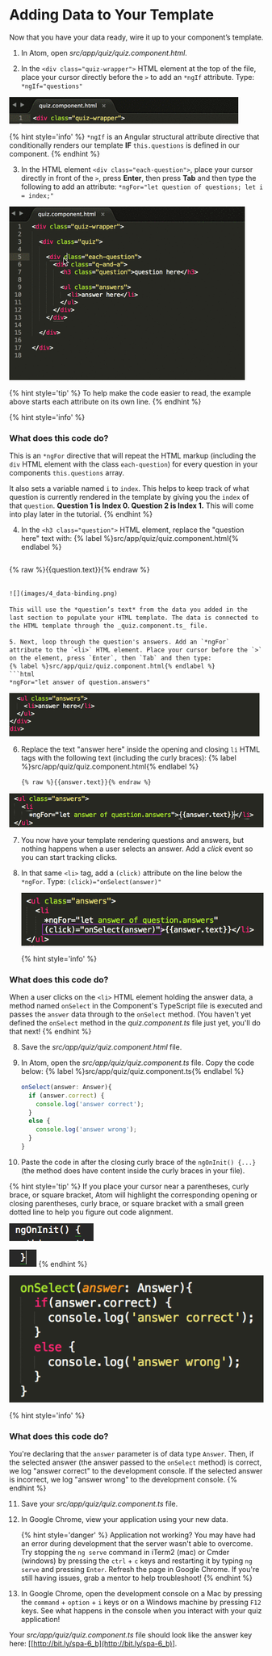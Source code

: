 # Adding Data to Your Template

Now that you have your data ready, wire it up to your component’s template.

1. In Atom, open _src/app/quiz/quiz.component.html_.

2. In the `<div class="quiz-wrapper">` HTML element at the top of the file, place your cursor directly before the `>` to add an `*ngIf` attribute.  Type: `*ngIf="questions"`

  ![](images/4_ngIf.gif)

  {% hint style='info' %}
`*ngIf` is an Angular structural attribute directive that conditionally renders our template **IF** `this.questions` is defined in our component.
  {% endhint %}

3. In the HTML element `<div class="each-question">`, place your cursor directly in front of the `>`, press **Enter**, then press **Tab** and then type the following to add an attribute: `*ngFor="let question of questions; let i = index;"`

  ![](images/4_ngFor.gif)

  {% hint style='tip' %}
To help make the code easier to read, the example above starts each attribute on its own line.
  {% endhint %}

  {% hint style='info' %}
### What does this code do?

This is an `*ngFor` directive that will repeat the HTML markup (including the `div` HTML element with the class `each-question`) for every question in your components `this.questions` array.

It also sets a variable named `i` to `index`.  This helps to keep track of what question is currently rendered in the template by giving you the `index` of that `question`.  **Question 1 is Index 0. Question 2 is Index 1.** This will come into play later in the tutorial.
  {% endhint %}

4. In the `<h3 class="question">` HTML element, replace the "question here" text with: 
   {% label %}src/app/quiz/quiz.component.html{% endlabel %}
   ```html
{% raw %}{{question.text}}{% endraw %}
   ```

  ![](images/4_data-binding.png)

  This will use the *question’s text* from the data you added in the last section to populate your HTML template. The data is connected to the HTML template through the _quiz.component.ts_ file.

5. Next, loop through the question's answers. Add an `*ngFor` attribute to the `<li>` HTML element. Place your cursor before the `>` on the element, press `Enter`, then `Tab` and then type: 
   {% label %}src/app/quiz/quiz.component.html{% endlabel %}
   ```html
   *ngFor="let answer of question.answers"
   ```

  ![](images/4_ngFor-answers.gif)

6. Replace the text "answer here" inside the opening and closing `li` HTML tags with the following text (including the curly braces): 
   {% label %}src/app/quiz/quiz.component.html{% endlabel %}
   ```html
   {% raw %}{{answer.text}}{% endraw %}
   ```

  ![](images/4_answer-data-binding.png)

7. You now have your template rendering questions and answers, but nothing happens when a user selects an answer. Add a *click* event so you can start tracking clicks. 

  1. In that same `<li>` tag, add a `(click)` attribute on the line below the `*ngFor`. Type:
  `(click)="onSelect(answer)"`

      ![](images/4_click.png)

      {% hint style='info' %}
### What does this code do?
When a user clicks on the `<li>` HTML element holding the answer data, a method named `onSelect` in the Component's TypeScript file  is executed and passes the `answer` data through to the `onSelect` method.  (You haven't yet defined the `onSelect` method in the _quiz.component.ts_ file just yet, you'll do that next!
      {% endhint %}

8. Save the _src/app/quiz/quiz.component.html_ file.

9. In Atom, open the _src/app/quiz/quiz.component.ts_ file.  Copy the code below:
   {% label %}src/app/quiz/quiz.component.ts{% endlabel %}
    ```ts
    onSelect(answer: Answer){
      if (answer.correct) {
        console.log('answer correct');
      }
      else {
        console.log('answer wrong');
      }
    }
    ```

10. Paste the code in after the closing curly brace of the `ngOnInit() {...}` (the method does have content inside the curly braces in your file).

  {% hint style='tip' %}
If you place your cursor near a parentheses, curly brace, or square bracket, Atom will highlight the corresponding opening or closing parentheses, curly brace, or square bracket with a small green dotted line to help you figure out code alignment.

![](images/4_ngInit-opening-brace.png)

![](images/4_ngInit-closing-brace.png)
  {% endhint %}

  ![](images/4_click-handler.png)

  {% hint style='info' %}
### What does this code do?
You're declaring that the `answer` parameter is of data type `Answer`.  Then, if the selected answer (the answer passed to the `onSelect` method) is correct, we log "answer correct" to the development console.  If the selected answer is incorrect, we log "answer wrong" to the development console.
  {% endhint %}
  
11. Save your _src/app/quiz/quiz.component.ts_ file.

12. In Google Chrome, view your application using your new data.

    {% hint style='danger' %}
Application not working?  You may have had an error during development that the server wasn't able to overcome.  Try stopping the `ng serve` command in iTerm2 (mac) or Cmder (windows) by pressing the `ctrl` + `c` keys and restarting it by typing `ng serve` and pressing `Enter`.  Refresh the page in Google Chrome.  If you're still having issues, grab a mentor to help troubleshoot!
  {% endhint %}

12. In Google Chrome, open the development console on a Mac by pressing the `command` + `option` + `i` keys or on a Windows machine by pressing `F12` keys.  See what happens in the console when you interact with your quiz application!

Your _src/app/quiz/quiz.component.ts_ file should look like the answer key here: [[http://bit.ly/spa-6_b](http://bit.ly/spa-6_b)].
